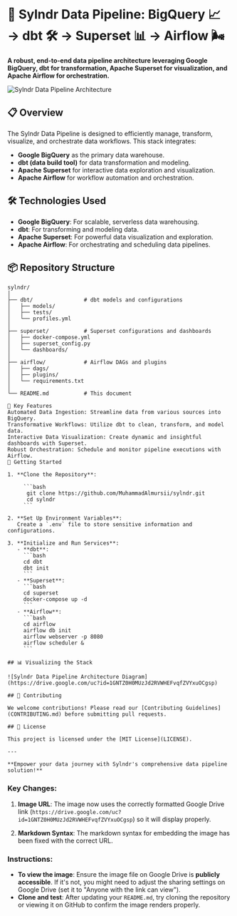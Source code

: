 # 🚀 Sylndr Data Pipeline: BigQuery 📈 → dbt 🛠️ → Superset 📊 → Airflow 🌬️

**A robust, end-to-end data pipeline architecture leveraging Google BigQuery, dbt for transformation, Apache Superset for visualization, and Apache Airflow for orchestration.**

![Sylndr Data Pipeline Architecture](https://drive.google.com/uc?id=1GNTZ0H0MUzJd2RVWHEFvqfZVYxuOCgsp)

## 📋 Overview

The Sylndr Data Pipeline is designed to efficiently manage, transform, visualize, and orchestrate data workflows. This stack integrates:

- **Google BigQuery** as the primary data warehouse.
- **dbt (data build tool)** for data transformation and modeling.
- **Apache Superset** for interactive data exploration and visualization.
- **Apache Airflow** for workflow automation and orchestration.

## 🛠️ Technologies Used

- **Google BigQuery**: For scalable, serverless data warehousing.
- **dbt**: For transforming and modeling data.
- **Apache Superset**: For powerful data visualization and exploration.
- **Apache Airflow**: For orchestrating and scheduling data pipelines.

## 📦 Repository Structure

```plaintext
sylndr/
│
├── dbt/                # dbt models and configurations
│   ├── models/
│   ├── tests/
│   └── profiles.yml
│
├── superset/           # Superset configurations and dashboards
│   ├── docker-compose.yml
│   ├── superset_config.py
│   └── dashboards/
│
├── airflow/            # Airflow DAGs and plugins
│   ├── dags/
│   ├── plugins/
│   └── requirements.txt
│
└── README.md           # This document

🎯 Key Features
Automated Data Ingestion: Streamline data from various sources into BigQuery.
Transformative Workflows: Utilize dbt to clean, transform, and model data.
Interactive Data Visualization: Create dynamic and insightful dashboards with Superset.
Robust Orchestration: Schedule and monitor pipeline executions with Airflow.
🚀 Getting Started

1. **Clone the Repository**:

     ```bash
      git clone https://github.com/MuhammadAlmursii/sylndr.git
      cd sylndr
     ```

2. **Set Up Environment Variables**:
   Create a `.env` file to store sensitive information and configurations.

3. **Initialize and Run Services**:
   - **dbt**:
     ```bash
     cd dbt
     dbt init
     ```
   - **Superset**:
     ```bash
     cd superset
     docker-compose up -d
     ```
   - **Airflow**:
     ```bash
     cd airflow
     airflow db init
     airflow webserver -p 8080
     airflow scheduler &
     ```

## 📊 Visualizing the Stack

![Sylndr Data Pipeline Architecture Diagram](https://drive.google.com/uc?id=1GNTZ0H0MUzJd2RVWHEFvqfZVYxuOCgsp)

## 📝 Contributing

We welcome contributions! Please read our [Contributing Guidelines](CONTRIBUTING.md) before submitting pull requests.

## 📜 License

This project is licensed under the [MIT License](LICENSE).

---

**Empower your data journey with Sylndr's comprehensive data pipeline solution!**
```

### Key Changes:

1. **Image URL**: The image now uses the correctly formatted Google Drive link (`https://drive.google.com/uc?id=1GNTZ0H0MUzJd2RVWHEFvqfZVYxuOCgsp`) so it will display properly.
   
2. **Markdown Syntax**: The markdown syntax for embedding the image has been fixed with the correct URL.

### Instructions:
- **To view the image**: Ensure the image file on Google Drive is **publicly accessible**. If it's not, you might need to adjust the sharing settings on Google Drive (set it to "Anyone with the link can view").
- **Clone and test**: After updating your `README.md`, try cloning the repository or viewing it on GitHub to confirm the image renders properly.
